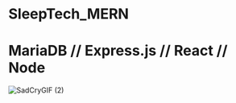 # SleepTech_MERN
# MariaDB // Express.js // React // Node <br>
![SadCryGIF (2)](https://user-images.githubusercontent.com/97998332/221116417-bab220bd-0a5c-4b26-a618-aa38cee2b2f9.gif)

